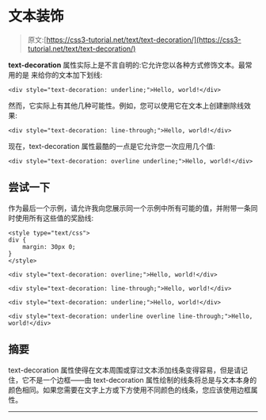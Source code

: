 # 文本装饰

> 原文:[https://css3-tutorial.net/text/text-decoration/](https://css3-tutorial.net/text/text-decoration/)

**text-decoration** 属性实际上是不言自明的:它允许您以各种方式修饰文本。最常用的是 来给你的文本加下划线:

```
<div style="text-decoration: underline;">Hello, world!</div>
```

然而，它实际上有其他几种可能性。例如，您可以使用它在文本上创建删除线效果:

```
<div style="text-decoration: line-through;">Hello, world!</div>
```

现在，text-decoration 属性最酷的一点是它允许您一次应用几个值:

```
<div style="text-decoration: overline underline;">Hello, world!</div>
```

<input type="hidden" name="IL_IN_ARTICLE">

## 尝试一下

作为最后一个示例，请允许我向您展示同一个示例中所有可能的值，并附带一条同时使用所有这些值的奖励线:

```
<style type="text/css">
div {
	margin: 30px 0;
}
</style>

<div style="text-decoration: overline;">Hello, world!</div>

<div style="text-decoration: line-through;">Hello, world!</div>

<div style="text-decoration: underline;">Hello, world!</div>

<div style="text-decoration: underline overline line-through;">Hello, world!</div>
```

## 摘要

text-decoration 属性使得在文本周围或穿过文本添加线条变得容易，但是请记住，它不是一个边框——由 text-decoration 属性绘制的线条将总是与文本本身的颜色相同。如果您需要在文字上方或下方使用不同颜色的线条，您应该使用边框属性。

* * *